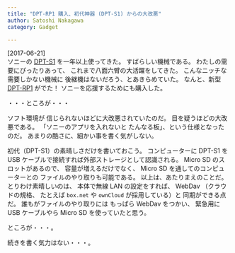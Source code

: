 ```yaml
---
title: "DPT-RP1 購入、初代神器 (DPT-S1) からの大改悪"
author: Satoshi Nakagawa
category: Gadget

---
```


[2017-06-21]  
 ソニーの
[DPT-S1](https://www.google.co.jp/url?sa=t&rct=j&q=&esrc=s&source=web&cd=1&cad=rja&uact=8&ved=0ahUKEwjoje2LiNHUAhVCsJQKHZenBtEQFggnMAA&url=http%3A%2F%2Fwww.sony.jp%2Fdigital-paper%2Fproducts%2FDPT-S1%2F&usg=AFQjCNGlElxVZFBG3R1kDXt9UTH7w_w6rg) を一年以上使ってきた。
すばらしい機械である。
わたしの需要にぴったりあって、
これまで八面六臂の大活躍をしてきた。
こんなニッチな需要しかない機械に
後継機はないだろう、とあきらめていた。
なんと、新型 
[DPT-RP1](https://www.google.co.jp/url?sa=t&rct=j&q=&esrc=s&source=web&cd=1&cad=rja&uact=8&ved=0ahUKEwiym7WfiNHUAhUCmZQKHefwAXcQFggnMAA&url=http%3A%2F%2Fwww.sony.jp%2Fdigital-paper%2Fproducts%2FDPT-RP1%2F&usg=AFQjCNE8u9sVRCNdep6tAiIIKCR2uQn3Sw) がでた！
ソニーを応援するためにも購入した。

 ・・・ところが・・・

 ソフト環境が
信じられないほどに大改悪されていたのだ。
目を疑うほどの大改悪である。
「ソニーのアプリを入れないと
たんなる板」、という仕様となったのだ。
あまりの酷さに、細かい事を書く気がしない。

 初代（DPT-S1）の素晴しさだけを書いておこう。
コンピューターに DPT-S1 を
USB ケーブルで接続すれば外部ストレージとして認識される。
Micro SD のスロットがあるので、
容量が増えるだけでなく、
Micro SD を通してのコンピューターとの
ファイルのやり取りも可能である。
以上は、あたりまえのことだ。
とりわけ素晴しいのは、
本体で無線 LAN の設定をすれば、
WebDav （クラウドの規格、
たとえば `box.net` や 
`ownCloud` が採用している）と
同期ができる点だ。
誰もがファイルのやり取りには
もっぱら WebDav をつかい、
緊急用に USB ケーブルやら
Micro SD を使っていたと思う。

 ところが・・・。

 続きを書く気力はない・・・。

